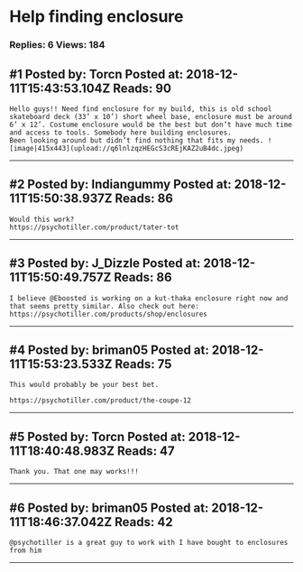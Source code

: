 # Help finding enclosure

### Replies: 6 Views: 184

## \#1 Posted by: Torcn Posted at: 2018-12-11T15:43:53.104Z Reads: 90

```
Hello guys!! Need find enclosure for my build, this is old school skateboard deck (33’ x 10’) short wheel base, enclosure must be around 6’ x 12’. Costume enclosure would be the best but don’t have much time and access to tools. Somebody here building enclosures. 
Been looking around but didn’t find nothing that fits my needs. ![image|415x443](upload://q6lnlzqzHEGcS3cREjKAZ2uB4dc.jpeg)
```

---
## \#2 Posted by: Indiangummy Posted at: 2018-12-11T15:50:38.937Z Reads: 86

```
Would this work?
https://psychotiller.com/product/tater-tot
```

---
## \#3 Posted by: J_Dizzle Posted at: 2018-12-11T15:50:49.757Z Reads: 86

```
I believe @Eboosted is working on a kut-thaka enclosure right now and that seems pretty similar. Also check out here:
https://psychotiller.com/products/shop/enclosures
```

---
## \#4 Posted by: briman05 Posted at: 2018-12-11T15:53:23.533Z Reads: 75

```
This would probably be your best bet.

https://psychotiller.com/product/the-coupe-12
```

---
## \#5 Posted by: Torcn Posted at: 2018-12-11T18:40:48.983Z Reads: 47

```
Thank you. That one may works!!!
```

---
## \#6 Posted by: briman05 Posted at: 2018-12-11T18:46:37.042Z Reads: 42

```
@psychotiller is a great guy to work with I have bought to enclosures from him
```

---
